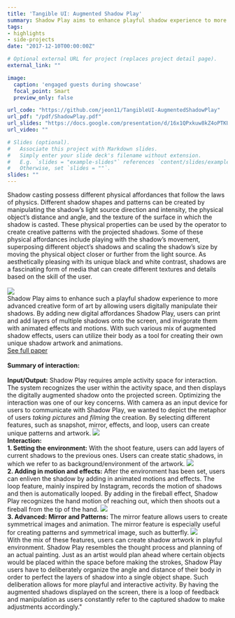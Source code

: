 ```yaml
---
title: 'Tangible UI: Augmented Shadow Play'
summary: Shadow Play aims to enhance playful shadow experience to more advanced creative form of art by allowing users digitally manipulate their shadows. By adding new digital affordances Shadow Play, users can print and add layers of multiple shadows onto the screen, and invigorate them with animated effects and motions. With such various mix of augmented shadow effects, users can ...
tags:
- highlights
- side-projects
date: "2017-12-10T00:00:00Z"

# Optional external URL for project (replaces project detail page).
external_link: ""

image:
  caption: 'engaged guests during showcase'
  focal_point: Smart
  preview_only: false

url_code: "https://github.com/jeon11/TangibleUI-AugmentedShadowPlay"
url_pdf: "/pdf/ShadowPlay.pdf"
url_slides: "https://docs.google.com/presentation/d/16x1QPxkuw8kZ4oPTKUww_MLPmnWV_1FEOZRSZTo1OpM/edit#slide=id.g2d01f0ca6a_2_75"
url_video: ""

# Slides (optional).
#   Associate this project with Markdown slides.
#   Simply enter your slide deck's filename without extension.
#   E.g. `slides = "example-slides"` references `content/slides/example-slides.md`.
#   Otherwise, set `slides = ""`.
slides: ""
---
```


Shadow casting possess different physical affordances that follow the laws of physics. Different shadow shapes and patterns can be created by manipulating the shadow’s light source direction and intensity, the physical object’s distance and angle, and the texture of the surface in which the shadow is casted. These physical properties can be used by the operator to create creative patterns with the projected shadows. Some of these physical affordances include playing with the shadow’s movement, superposing different object’s shadows and scaling the shadow’s size by moving the physical object closer or further from the light source. As aesthetically pleasing with its unique black and white contrast, shadows are a fascinating form of media that can create different textures and details based on the skill of the user.<br><br>![](/img/shadowplay/test.gif)<br> Shadow Play aims to enhance such a playful shadow experience to more advanced creative form of art by allowing users digitally manipulate their shadows. By adding new digital affordances Shadow Play, users can print and add layers of multiple shadows onto the screen, and invigorate them with animated effects and motions. With such various mix of augmented shadow effects, users can utilize their body as a tool for creating their own unique shadow artwork and animations.<br>[See full paper](/pdf/ShadowPlay.pdf) <br><br>**Summary of interaction:**<br><br>**Input/Output:** Shadow Play requires ample activity space for interaction. The system recognizes the user within the activity space, and then displays the digitally augmented shadow onto the projected screen. Optimizing the interaction was one of our key concerns. With camera as an input device for users to communicate with Shadow Play, we wanted to depict the metaphor of users *taking pictures* and *filming* the creation. By selecting different features, such as snapshot, mirror, effects, and loop, users can create unique patterns and artwork. ![](/img/shadowplay/setup.jpg)<br>**Interaction:**<br>**1. Setting the environment:** With the shoot feature, users can add layers of current shadows to the previous ones. Users can create static shadows, in which we refer to as background/environment of the artwork. ![](/img/shadowplay/env.gif)<br>**2. Adding in motion and effects:** After the environment has been set, users can enliven the shadow by adding in animated motions and effects. The loop feature, mainly inspired by Instagram, records the motion of shadows and then is automatically looped. By adding in the fireball effect, Shadow Play recognizes the hand motion of reaching out, which then shoots out a fireball from the tip of the hand. ![](/img/shadowplay/motion.gif)<br>**3. Advanced: Mirror and Patterns:** The mirror feature allows users to create symmetrical images and animation. The mirror feature is especially useful for creating patterns and symmetrical image, such as butterfly. ![](/img/shadowplay/mirror.gif)<br>With the mix of these features, users can create shadow artwork in playful environment. Shadow Play resembles the thought process and planning of an actual painting. Just as an artist would plan ahead where certain objects would be placed within the space before making the strokes, Shadow Play users have to deliberately organize the angle and distance of their body in order to perfect the layers of shadow into a single object shape. Such deliberation allows for more playful and interactive activity. By having the augmented shadows displayed on the screen, there is a loop of feedback and manipulation as users constantly refer to the captured shadow to make adjustments accordingly."
